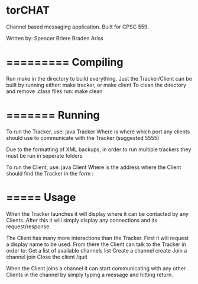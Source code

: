 # torCHAT
Channel based messaging application. Built for CPSC 559.

Written by:
	Spencer Briere
	Braden Ariss

=========
Compiling
=========
Run make in the directory to build everything.
Just the Tracker/Client can be built by running either:
	make tracker, or
	make client
To clean the directory and remove .class files run:
	make clean

=======
Running
=======
To run the Tracker, use:
	java Tracker <port>
Where <port> is where which port any clients should use to communicate with the Tracker (suggested 5555)

Due to the formatting of XML backups, in order to run multiple trackers they must be run in seperate folders

To run the Client, use:
	java Client <tracker-address>
Where <tracker-address> is the address where the Client should find the Tracker in the form <ip>:<port>

=====
Usage
=====
When the Tracker launches it will display where it can be contacted by any Clients. After this it will simply display any connections and its request/response.

The Client has many more interactions than the Tracker. First it will request a display name to be used. From there the Client can talk to the Tracker in order to:
	Get a list of available channels
		list
	Create a channel
		create <channel-name>
	Join a channel
		join <channel-name>
	Close the client
		/quit

When the Client joins a channel it can start communicating with any other Clients in the channel by simply typing a message and hitting return.
